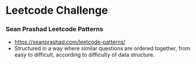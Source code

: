 # Leetcode Challenge

### Sean Prashad Leetcode Patterns
- https://seanprashad.com/leetcode-patterns/
- Structured in a way where similar questions are ordered together, from easy to difficult, according to difficulty of data structure.